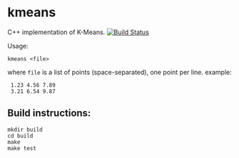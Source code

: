 # kmeans
C++ implementation of K-Means.
[![Build Status](https://travis-ci.org/felixduvallet/kmeans.svg?branch=master)](https://travis-ci.org/felixduvallet/kmeans)

Usage:

    kmeans <file>

where `file` is a list of points (space-separated), one point per line.
example:

     1.23 4.56 7.89
     3.21 6.54 9.87


## Build instructions:

    mkdir build
    cd build
    make
    make test
